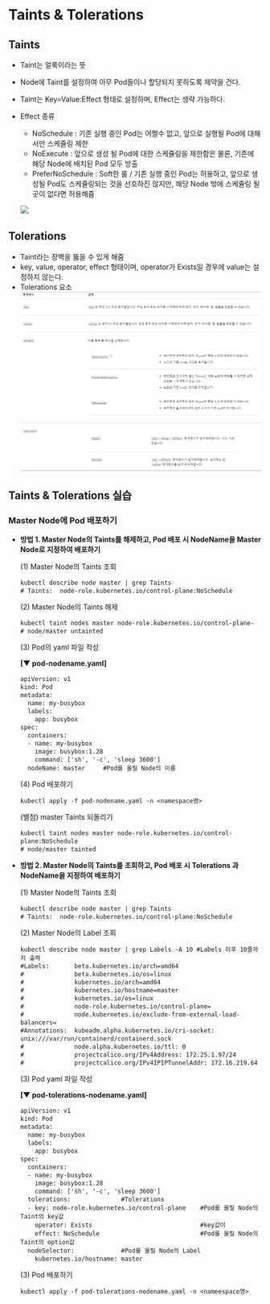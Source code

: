 # Taints & Tolerations

## Taints
- Taint는 얼룩이라는 뜻
- Node에 Taint를 설정하여 아무 Pod들이나 할당되지 못하도록 제약을 건다.
- Taint는 Key=Value:Effect 형태로 설정하며, Effect는 생략 가능하다.
- Effect 종류
  - NoSchedule : 기존 실행 중인 Pod는 어쩔수 없고, 앞으로 실행될 Pod에 대해서만 스케쥴링 제한
  - NoExecute : 앞으로 생성 될 Pod에 대한 스케쥴링을 제한함은 물론, 기존에 해당 Node에 배치된 Pod 모두 방출
  - PreferNoSchedule : Soft한 룰 / 기존 실행 중인 Pod는 허용하고, 앞으로 생성될 Pod도 스케쥴링되는 것을 선호하진 않지만, 해당 Node 밖에 스케쥴링 될 곳이 없다면 허용해줌
  
  ![](https://miro.medium.com/max/1282/1*7e0BwxxNBMrx2J4TQGMjuA.png)


## Tolerations

- Taint라는 장벽을 뚫을 수 있게 해줌
- key, value, operator, effect 형태이며, operator가 Exists일 경우에 value는 설정하지 않는다.
- Tolerations 요소  
  ![](https://github.com/KubeHatesMe/datacon-k8s/blob/master/image/about_toleration.PNG?raw=true)

## Taints & Tolerations 실습
  ### Master Node에 Pod 배포하기
   - **방법 1. Master Node의 Taints를 해제하고, Pod 배포 시 NodeName을 Master Node로 지정하여 배포하기**  
   
      (1) Master Node의 Taints 조회  
      ```
      kubectl describe node master | grep Taints
      # Taints:  node-role.kubernetes.io/control-plane:NoSchedule
      ```
      
      (2) Master Node의 Taints 해제
      ```
      kubectl taint nodes master node-role.kubernetes.io/control-plane-
      # node/master untainted
      ```
      
      (3) Pod의 yaml 파일 작성  
      
      **[▼ pod-nodename.yaml]**
      ```
      apiVersion: v1
      kind: Pod
      metadata:
        name: my-busybox
        labels:             
          app: busybox        
      spec:
        containers:
        - name: my-busybox
          image: busybox:1.28
          command: ['sh', '-c', 'sleep 3600']
        nodeName: master     #Pod를 올릴 Node의 이름
      ```
      
      (4) Pod 배포하기
      ```
      kubectl apply -f pod-nodename.yaml -n <namespace명>
      ```  
      
      (별첨) master Taints 되돌리기
      ```
      kubectl taint nodes master node-role.kubernetes.io/control-plane:NoSchedule
      # node/master tainted
      ```
      
       
   - **방법 2. Master Node의 Taints를 조회하고, Pod 배포 시 Tolerations 과 NodeName을 지정하여 배포하기**  
   
      (1) Master Node의 Taints 조회  
      ```
      kubectl describe node master | grep Taints
      # Taints:  node-role.kubernetes.io/control-plane:NoSchedule
      ```
      (2) Master Node의 Label 조회
      ```
      kubectl describe node master | grep Labels -A 10 #Labels 이후 10줄까지 출력
      #Labels:       beta.kubernetes.io/arch=amd64
      #              beta.kubernetes.io/os=linux
      #              kubernetes.io/arch=amd64
      #              kubernetes.io/hostname=master
      #              kubernetes.io/os=linux
      #              node-role.kubernetes.io/control-plane=
      #              node.kubernetes.io/exclude-from-external-load-balancers=
      #Annotations:  kubeadm.alpha.kubernetes.io/cri-socket: unix:///var/run/containerd/containerd.sock
      #              node.alpha.kubernetes.io/ttl: 0
      #              projectcalico.org/IPv4Address: 172.25.1.97/24
      #              projectcalico.org/IPv4IPIPTunnelAddr: 172.16.219.64
      ```  
      (3) Pod yaml 파일 작성  
      
      **[▼ pod-tolerations-nodename.yaml]**
      ```
      apiVersion: v1
      kind: Pod
      metadata:
        name: my-busybox
        labels:             
          app: busybox        
      spec:
        containers:
        - name: my-busybox
          image: busybox:1.28
          command: ['sh', '-c', 'sleep 3600']
        tolerations:              #Tolerations
        - key: node-role.kubernetes.io/control-plane    #Pod를 올릴 Node의 Taint의 key값
          operator: Exists                              #key값이 
          effect: NoSchedule                            #Pod를 올릴 Node의 Taint의 option값
        nodeSelector:             #Pod를 올릴 Node의 Label
          kubernetes.io/hostname: master
      ```
      
      (3) Pod 배포하기
      ```
      kubectl apply -f pod-tolerations-nodename.yaml -n <nameespace명>
      ```
    
    
    
